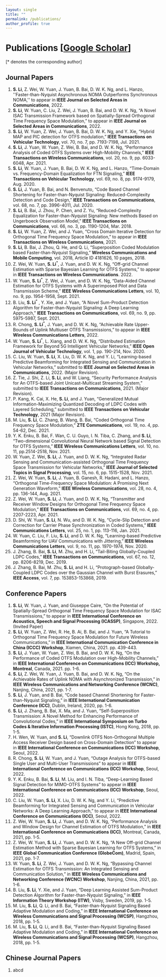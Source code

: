 ```yaml
---
layout: single
title: ""
permalink: /publications/
author_profile: true
---
```

# <i class="fa fa-fw fa-paste"></i> Publications [[Google Scholar](https://scholar.google.com/citations?user=ZNBcLIkAAAAJ&hl=en)] #
[* denotes the corresponding author]

## Journal Papers ##
  1. **S. Li**, Z. Wei, W. Yuan, J. Yuan, B. Bai, D. W. K. Ng, and L. Hanzo, ''Faster-than-Nyquist Asynchronous NOMA Outperforms Synchronous NOMA,'' to appear in **IEEE Journal on Selected Areas in Communications**, 2022.
  1. **S. Li**, W. Yuan, C. Liu, Z. Wei, J. Yuan, B. Bai, and D. W. K. Ng, “A Novel ISAC Transmission Framework based on Spatially-Spread Orthogonal Time Frequency Space Modulation,” to appear in **IEEE Journal on Selected Areas in Communications**, 2022.
  1. **S. Li**, W. Yuan, Z. Wei, J. Yuan, B. Bai, D. W. K. Ng, and Y. Xie, “Hybrid MAP and PIC detection for OTFS modulation,” **IEEE Transactions on Vehicular Technology**, vol. 70, no. 7, pp. 7193-7198, Jul. 2021.
  1. **S. Li**, J. Yuan, W. Yuan, Z. Wei, B. Bai, and D. W. K. Ng, “Performance Analysis of Coded OTFS Systems over High-Mobility Channels,” **IEEE Transactions on Wireless Communications**, vol. 20, no. 9, pp. 6033-6048, Apr. 2021.
  1. **S. Li**, W. Yuan, J. Yuan, B. Bai, D. W. K. Ng, and L. Hanzo, “Time-Domain vs. Frequency-Domain Equalization for FTN Signaling,” **IEEE Transactions on Vehicular Technology**, vol. 69, no. 8, pp. 9174-9179, Aug. 2020.
  1. **S. Li**, J. Yuan, B. Bai, and N. Benvenuto, “Code Based Channel Shortening for Faster-than-Nyquist Signaling: Reduced-Complexity Detection and Code Design,” **IEEE Transactions on Communications**, vol. 68, no. 7, pp. 3996-4011, Jul. 2020.
  1. **S. Li**, B. Bai, J. Zhou, P. Chen, and Z. Yu, “Reduced-Complexity Equalization for Faster-than-Nyquist Signaling: New methods Based on Ungerboeck Observation Model,” **IEEE Transactions on Communications**, vol. 66, no. 3, pp. 1190-1204, Mar. 2018.
  1. **S. Li**, W. Yuan, Z. Wei, and J. Yuan, “Cross Domain Iterative Detection for Orthogonal Time Frequency Space Modulation,” to appear in **IEEE Transactions on Wireless Communications**, 2021.
  1. **S. Li**, B. Bai, J. Zhou, Q. He, and Q. Li, “Superposition Coded Modulation based Faster-than-Nyquist Signaling,” **Wireless Communications and Mobile Computing**, vol. 2018, Article ID 4181626, 10 pages, 2018.
  1. Z. Wei, W. Yuan, **S. Li**<sup>*</sup>, J. Yuan, and D. W. K. Ng, “Off-grid Channel Estimation with Sparse Bayesian Learning for OTFS Systems,” to appear in **IEEE Transactions on Wireless Communications**. 2022.
  1. W. Yuan, **S. Li**<sup>*</sup>, Z. Wei, J. Yuan, and D. W. K. Ng, “Data-Aided Channel Estimation for OTFS Systems with A Superimposed Pilot and Data Transmission Scheme,” **IEEE Wireless Communications Letters**, vol. 10, no. 9, pp. 1954-1958, Sept. 2021.
  1. B. Liu, **S. Li**<sup>*</sup> , Y. Xie, and J. Yuan, “A Novel Sum-Product Detection Algorithm for Faster-than-Nyquist Signaling: A Deep Learning Approach,” **IEEE Transactions on Communications**, vol. 69, no. 9, pp. 5975-5987, Sept. 2021.
  1. R. Chong, **S. Li**<sup>*</sup>, J. Yuan, and D. W. K. Ng, “Achievable Rate Upper-Bounds of Uplink Multiuser OTFS Transmissions,” to appear in **IEEE Wireless Communications Letters**, 2022.
  1. W. Yuan, **S. Li**<sup>*</sup>, L. Xiang, and D. W. K. Ng, “Distributed Estimation Framework for Beyond 5G Intelligent Vehicular Networks,” **IEEE Open Journal of Vehicular Technology**, vol. 1, pp. 190-214, Nov. 2020.
  1. C. Liu, W. Yuan, **S. Li**, X. Liu, D. W. K. Ng, and Y. Li, “Learning-based Predictive Beamforming for Integrated Sensing and Communication in Vehicular Networks,” submitted to **IEEE Journal on Selected Areas in Communications**, 2022. (Major Revision).
  1. Z. Tie, J. Shi, Z. Li, **S. Li**, and W. Liang, “Security Performance Analysis for An OTFS-based Joint Unicast-Multicast Streaming System,” submitted to **IEEE Transactions on Communications**, 2021. (Major Revision).
  1. P. Kang, K. Cai, X. He, **S. Li**, and J. Yuan, “Generalized Mutual Information-Maximizing Quantized Decoding of LDPC Codes with Layered Scheduling,” submitted to **IEEE Transactions on Vehicular Technology**, 2021 (Major Revision).
  1. M. Liu, **S. Li**, C. Zhang, B. Wang, B. Bai, “Coded Orthogonal Time Frequency Space Modulation,” **ZTE Communications**, vol. 19, no. 4, pp. 54-62, Dec. 2021.
  1. Y. K. Enku, B. Bai, F. Wan, C. U. Guyo, I. N. Tiba, C. Zhang, and **S. Li**, “Two-dimensional Convolutional Neural Network based Signal Detection for OTFS Systems,” **IEEE Wireless Communications Letters**, vol. 10, no. 11, pp.2514-2518, Nov. 2021.
  1. W. Yuan, Z. Wei, **S. Li**, J. Yuan, and D. W. K. Ng, “Integrated Radar Sensing and Communication-assisted Orthogonal Time Frequency Space Transmission for Vehicular Networks,” **IEEE Journal of Selected Topics in Signal Processing**, vol. 15, no. 6, pp. 1515-1528, Nov. 2021.
  1. Z. Wei, W. Yuan, **S. Li**, J. Yuan, B. Ganesh, R. Hadani, and L. Hanzo, “Orthogonal Time-Frequency Space Modulation: A Promising Next Generation Waveform,” **IEEE Wireless Communications**, vol. 28, no. 4, pp. 136-144, Aug. 2021.
  1. Z. Wei, W. Yuan, **S. Li**, J. Yuan, and D. W. K. Ng, “Transmitter and Receiver Window Designs for Orthogonal Time Frequency Space Modulation,” **IEEE Transactions on Communications**, vol. 69, no. 4, pp. 2207-2223, Apr. 2021.
  1. D. Shi, W. Yuan, **S. Li**, N. Wu, and D. W. K. Ng, “Cycle-Slip Detection and Correction for Carrier Phase Synchronization in Coded Systems,” **IEEE Communications Letters**, vol. 25, no. 1, pp. 113-116, Jan. 2021.
  1. W. Yuan, C. Liu, F. Liu, **S. Li**, and D. W. K. Ng, “Learning-based Predictive Beamforming for UAV Communications with Jittering,” **IEEE Wireless Communications Letters**, vol. 9, no. 11, pp. 1970-1974, Nov. 2020.
  1. J. Zhang, B. Bai, **S. Li**, M. Zhu, and H. Li, “Tail-Biting Globally-Coupled LDPC Codes,” **IEEE Transactions on Communications**, vol. 67, no. 12, pp. 8206-8219, Dec. 2019.
  1. J. Zhang, B. Bai, M. Zhu, **S. Li**, and H. Li, “Protograph-based Globally-Coupled LDPC Codes over the Gaussian Channel with Burst Erasures,” **IEEE Access**, vol. 7, pp. 153853-153868, 2019.



## Conference Papers ##
  1.  **S. Li**, W. Yuan, J. Yuan, and Giuseppe Caire, “On the Potential of Spatially-Spread Orthogonal Time Frequency Space Modulation for ISAC Transmissions,” to appear in **IEEE International Conference on Acoustics, Speech and Signal Processing (ICASSP)**, Singapore, 2022. (Invited Paper)
  1.   **S. Li**, W. Yuan, Z. Wei, R. He, B. Ai, B. Bai, and J. Yuan, “A Tutorial to Orthogonal Time Frequency Space Modulation for Future Wireless Communications,” in **IEEE International Communication Conference in China (ICCC) Workshop**, Xiamen, China, 2021. pp. 439-443.
  1.   **S. Li**, J. Yuan, W. Yuan, Z. Wei, B. Bai, and D. W. K. Ng, “On the Performance of Coded OTFS Modulation over High-Mobility Channels,” in **IEEE International Conference on Communications (ICC) Workshop, Montreal**, Canada, 2021. pp. 1-6.
  1.   **S. Li**, Z. Wei, W. Yuan, J. Yuan, B. Bai, and D. W. K. Ng, “On the Achievable Rates of Uplink NOMA with Asynchronized Transmission,” in **IEEE Wireless Communications and Networking Conference (WCNC)**, Nanjing, China, 2021, pp. 1-7.
  1.   **S. Li**, J. Yuan, and B. Bai, “Code based Channel Shortening for Faster-than-Nyquist Signaling,” in **IEEE International Communication Conference (ICC)**, Dublin, Ireland, 2020, pp. 1-6.
  1.   **S. Li**, J. Zhang, B. Bai, X. Ma, and J. Yuan, “Self-Superposition Transmission: A Novel Method for Enhancing Performance of Convolutional Codes,” in **IEEE International Symposium on Turbo Codes & Iterative Information Processing (ISTC)**, Hong Kong, 2018, pp. 1-5.
  1.   H. Wen, W. Yuan, and **S. Li**, “Downlink OTFS Non-Orthogonal Multiple Access Receiver Design based on Cross-Domain Detection” to appear in **IEEE International Conference on Communications (ICC) Workshop**, Seoul, 2022.
  1.   R. Chong, **S. Li**, W. Yuan, and J. Yuan, “Outage Analysis for OTFS-based Single User and Multi-User Transmissions” to appear in **IEEE International Conference on Communications (ICC) Workshop**, Seoul, 2022.
  1.  Y. K. Enku, B. Bai, **S. Li**, M. Liu, and I. N. Tiba, “Deep-Learning Based Signal Detection for MIMO-OTFS Systems” to appear in **IEEE International Conference on Communications (ICC) Workshop**, Seoul, 2022.    
  1.  C. Liu, W. Yuan, **S. Li**, X. Liu, D. W. K. Ng, and Y. Li, “Predictive Beamforming for Integrated Sensing and Communication in Vehicular Networks: A Deep Learning Approach,” to appear in **IEEE International Conference on Communications (ICC)**, Seoul, 2022.
  1.  Z. Wei, W. Yuan, **S. Li**, J. Yuan, and D. W. K. Ng, “Performance Analysis and Window Design for Channel Estimation of OTFS Modulation,” in **IEEE International Conference on Communications (ICC)**, Montreal, Canada, 2021, pp. 1-5.
  1.   Z. Wei, W. Yuan, **S. Li**, J. Yuan, and D. W. K. Ng, “A New Off-grid Channel Estimation Method with Sparse Bayesian Learning for OTFS Systems,” in **IEEE Global Communication Conference (GlobeCom)**, Madrid, Spain, 2021, pp. 1-7.
  1.   W. Yuan, **S. Li**, Z. Wei, J. Yuan, and D. W. K. Ng, “Bypassing Channel Estimation for OTFS Transmission: An Integrated Sensing and Communication Solution,” in **IEEE Wireless Communications and Networking Conference (WCNC) Workshop**, Nanjing, China, 2021, pp. 1-6.
  1.   B. Liu, **S. Li**, Y. Xie, and J. Yuan, “Deep Learning Assisted Sum-Product Detection Algorithm for Faster-than-Nyquist Signaling,” in **IEEE Information Theory Workshop (ITW)**, Visby, Sweden, 2019, pp. 1-5.
  1.   M. Liu, **S. Li**, Q. Li, and B. Bai, “Faster-than-Nyquist Signaling Based Adaptive Modulation and Coding,” in **IEEE International Conference on Wireless Communications and Signal Processing (WCSP)**, Hangzhou, 2018, pp. 1-5.
  1.   M. Liu, **S. Li**, Q. Li, and B. Bai, “Faster-than-Nyquist Signaling Based Adaptive Modulation and Coding,” in **IEEE International Conference on Wireless Communications and Signal Processing (WCSP)**, Hangzhou, 2018, pp. 1-5.


## Chinese Journal Papers ##
  1.   abcd

